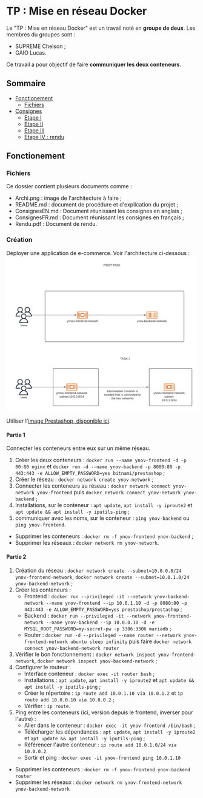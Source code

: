 # TP : Mise en réseau Docker

Le "TP : Mise en réseau Docker" est un travail noté en **groupe de deux**. Les membres du groupes sont :
- SUPREME Chelson ;
- GAIO Lucas. 

Ce travail a pour objectif de faire **communiquer les deux conteneurs**. 


## Sommaire
- [Fonctionement](##Fonctionement)
  - [Fichiers](###Fichiers)
- [Consignes](##Consignes)
  - [Etape I](###Etape-I)
  - [Etape II](###Etape-II)
  - [Etape III](###Etape-III)
  - [Etape IV : rendu](###Etape-IV-:-rendu)

## Fonctionement

### Fichiers

Ce dossier contient plusieurs documents comme :
- Archi.png : image de l'architecture à faire ;
- README.md : document de procédure et d'explication du projet ;
- ConsignesEN.md : Document réunissant les consignes en anglais ;
- ConsignesFR.md : Document réunissant les consignes en français ;
- Rendu.pdf : Document de rendu. 

### Création 

Déployer une application de e-commerce. Voir l'architecture ci-dessous :
![Schéma d'architecture](archi.png)

Utiliser l'[image Prestashop, disponible ici](https://hub.docker.com/r/bitnami/prestashop).

#### Partie 1

Connecter les conteneurs entre eux sur un même réseau.

1. Créer les deux conteneurs : `docker run --name ynov-frontend -d -p 80:80 nginx` et `docker run -d --name ynov-backend -p 8080:80 -p 443:443 -e ALLOW_EMPTY_PASSWORD=yes bitnami/prestashop` ;
2. Créer le réseau : `docker network create ynov-network` ;
3. Connecter les conteneurs au réseau : `docker network connect ynov-network ynov-frontend` puis `docker network connect ynov-network ynov-backend` ;
4. Installations, sur le conteneur : `apt update`, `apt install -y iproute2` et `apt update && apt install -y iputils-ping` ;
5. communiquer avec les noms, sur le conteneur : `ping ynov-backend` ou `ping ynov-frontend`.

- Supprimer les conteneurs : `docker rm -f ynov-frontend ynov-backend` ;
- Supprimer les réseaux : `docker network rm ynov-network`.

#### Partie 2

1. Création du réseau : `docker network create --subnet=10.0.0.0/24 ynov-frontend-network`, `docker network create --subnet=10.0.1.0/24 ynov-backend-network` ;
2. Créer les conteneurs :
    - Frontend : `docker run --privileged -it --network ynov-backend-network --name ynov-frontend --ip 10.0.1.10 -d -p 8080:80 -p 443:443 -e ALLOW_EMPTY_PASSWORD=yes prestashop/prestashop` ;
    - Backend : `docker run --privileged -it --network ynov-frontend-network --name ynov-backend --ip 10.0.0.10 -d -e MYSQL_ROOT_PASSWORD=my-secret-pw -p 3306:3306 mariadb` ;
    - Router : `docker run -d --privileged --name router --network ynov-frontend-network ubuntu sleep infinity` puis faire `docker network connect ynov-backend-network router`
3. Vérifier le bon fonctionnement : `docker network inspect ynov-frontend-network`, `docker network inspect ynov-backend-network` ;
4. Configurer le routeur : 
    - Interface conteneur : `docker exec -it router bash` ;
    - Installations : `apt update`, `apt install -y iproute2` et `apt update && apt install -y iputils-ping` ;
    - Créer le répertoire : `ip route add 10.0.1.10 via 10.0.1.2` et `ip route add 10.0.0.10 via 10.0.0.2` ;
    - Vérifier : `ip route`.
5. Ping entre les conteneurs (ici, version depuis le frontend, inverser pour l'autre) :
    - Aller dans le conteneur : `docker exec -it ynov-frontend /bin/bash` ;
    - Télécharger les dépendances : `apt update`, `apt install -y iproute2` et `apt update && apt install -y iputils-ping` ;
    - Référencer l'autre conteneur : `ip route add 10.0.1.0/24 via 10.0.0.2`.
    - Sortir et ping : `docker exec -it ynov-frontend ping 10.0.1.10`

- Supprimer les conteneurs : `docker rm -f ynov-frontend ynov-backend router`
- Supprimer les réseaux : `docker network rm ynov-frontend-network ynov-backend-network`
